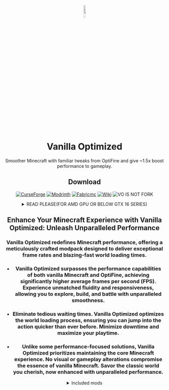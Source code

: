 <div align="center">

<img src="https://i.imgur.com/XNrsIvn.png" alt="VO logo" width="10%" height="10%">

# Vanilla Optimized


Smoother Minecraft with familiar tweaks from OptiFine and give ~1.5x boost performance to gameplay.

## Download

[![CurseForge][img-cf]][url-cf]
[![Modrinth][img-modrinth]][url-modrinth]
[![Fabricmc][img-fabricmc]][url-fabricmc]
[![Wiki][img-wiki]][url-wiki]
![VO IS NOT FORK](https://cdn.modrinth.com/data/cached_images/14631710e57429580de05d16475220fdbe0e6933.png)

<details>
<summary>READ PLEASE(FOR AMD GPU OR BELOW GTX 16 SERIES)</summary>

### - This modpack uses the _**nvidium**_ mod and uses an unusual technology (mesh shaders). If you have a graphics card from AMD or below GTX 16 series, please remove or disable the mod from the modpack. But according to the mod developer: "No, the mod is not functional on non-Nvidia systems, but the Nvidium will automatically disable itself. Your gameplay will not be affected."

</details>

## Enhance Your Minecraft Experience with Vanilla Optimized: Unleash Unparalleled Performance

### Vanilla Optimized redefines Minecraft performance, offering a meticulously crafted modpack designed to deliver exceptional frame rates and blazing-fast world loading times.
- ### Vanilla Optimized surpasses the performance capabilities of both vanilla Minecraft and OptiFine, achieving significantly higher average frames per second (FPS). Experience unmatched fluidity and responsiveness, allowing you to explore, build, and battle with unparalleled smoothness.
  
- ### Eliminate tedious waiting times. Vanilla Optimized optimizes the world loading process, ensuring you can jump into the action quicker than ever before. Minimize downtime and maximize your playtime.
  
- ### Unlike some performance-focused solutions, Vanilla Optimized prioritizes maintaining the core Minecraft experience. No visual or gameplay alterations compromise the essence of vanilla Minecraft. Savor the classic world you cherish, now enhanced with unparalleled performance.

<details>
<summary>Included mods</summary>

- [BadOptimizations](https://modrinth.com/mod/g96Z4WVZ) by Thosea
- [OptiGUI](https://opekope2.github.io/OptiGUI) by opekope2
- [No Chat Reports](https://www.curseforge.com/minecraft/mc-mods/no-chat-reports) by Aizistral
- [Mod Menu](https://modrinth.com/mod/modmenu) by Prospector, haykam821, TerraformersMC
- [Fabric Language Kotlin](https://modrinth.com/mod/Ha28R6CL) by FabricMC
- [EntityCulling](https://modrinth.com/mod/NNAgCjsB) by tr7zw
- [Capes](https://modrinth.com/mod/89Wsn8GD) by Cael
- [FabricSkyBoxes](https://modrinth.com/mod/YBz7DOs8) by AMereBagatelle
- [Lithium](https://modrinth.com/mod/gvQqBUqZ) by JellySquid, 2No2Name
- [Entity Model Features](https://modrinth.com/mod/4I1XuqiY) by Traben
- [Sodium Extra](https://modrinth.com/mod/PtjYWJkn) by FlashyReese
- [Cloth Config v13](https://modrinth.com/mod/9s6osm5g) by shedaniel
- [Iris](https://modrinth.com/mod/YL57xq9U) by coderbot, IMS212, Justsnoopy30, FoundationGames
- [YOSBR](https://modrinth.com/mod/WwbubTsV) by shedaniel
- [CIT Resewn](https://modrinth.com/mod/otVJckYQ) by SHsuperCM
- [Cubes Without Borders](https://modrinth.com/mod/ETlrkaYF) by Kir_Antipov
- [Main Menu Credits](https://isxander.dev) by isXander
- [Puzzle](https://modrinth.com/mod/3IuO68q1) by PuzzleMC, Motschen
- [Noisium](https://modrinth.com/mod/noisium) by Steveplays28
- [Enhanced Block Entities](https://github.com/FoundationGames/EnhancedBlockEntities) by FoundationGames
- [Language Reload](https://modrinth.com/mod/uLbm7CG6) by Jerozgen
- [Reese's Sodium Options](https://modrinth.com/mod/Bh37bMuy) by FlashyReese
- [Model Gap Fix](https://modrinth.com/mod/QdG47OkI) by Mehvahdjukaar
- [FastQuit](https://modrinth.com/mod/x1hIzbuY) by KingContaria
- [More Culling](https://modrinth.com/mod/51shyZVL) by FX - PR0CESS
- [Entity Texture Features](https://modrinth.com/mod/BVzZfTc1) by Traben
- [Nvidium](https://modrinth.com/mod/SfMw2IZN) by Cortex
- [FerriteCore](https://modrinth.com/mod/uXXizFIs) by malte0811
- [Indium](https://modrinth.com/mod/Orvt0mRa) by comp500
- [Polytone](https://www.curseforge.com/minecraft/mc-mods/polytone) by MehVahdJukaar
- [Krypton](https://modrinth.com/mod/fQEb0iXm) by tuxed
- [MixinTrace](https://modrinth.com/mod/sGmHWmeL) by comp500
- [FabricSkyBoxes Interop](https://modrinth.com/mod/HpdHOPOp) by FlashyReese
- [ModDetectionPreventer](https://modrinth.com/mod/lnxQbnYZ) by JustAlittleWolf
- [Zoomify](https://modrinth.com/mod/w7ThoJFB) by isXander
- [Fabric API](https://modrinth.com/mod/P7dR8mSH) by FabricMC
- [Fabrishot](https://modrinth.com/mod/3qsfQtE9) by ramidzkh
- [Better Mount HUD](https://modrinth.com/mod/kqJFAPU9) by Lortseam
- [Dynamic FPS](https://modrinth.com/mod/LQ3K71Q1) by juliand665, LostLuma
- [LambDynamicLights](https://modrinth.com/mod/yBW8D80W) by LambdAurora
- [Continuity](https://modrinth.com/mod/1IjD5062) by PepperCode1
- [Remove Reloading Screen](https://modrinth.com/mod/ZP7xHXtw) by dima_dencep
- [Debugify](https://modrinth.com/mod/QwxR6Gcd) by isXander
- [Very Many Players](https://modrinth.com/mod/wnEe9KBa) by ishland
- [ModernFix](https://modrinth.com/mod/nmDcB62a) by embeddedt
- [ThreadTweak](https://modrinth.com/mod/vSEH1ERy) by getchoo, UltimateBoomer, fantahund
- [ImmediatelyFast](https://modrinth.com/mod/5ZwdcRci) by RK_01
- [Sodium](https://modrinth.com/mod/AANobbMI) by @jellysquid3
- [Sodium Shadowy Path Blocks](https://modrinth.com/mod/EIa1eiMm) by Rynnavinx
- [Animatica](https://github.com/FoundationGames/Animatica) by FoundationGames
- [${name}](https://modrinth.com/mod/1eAoo2KR) by isXander
- [Chat Patches](https://modrinth.com/mod/MOqt4Z5n) by OBro1961

</details>

<!-- Images -->
[img-cf]: <https://i.imgur.com/wjkE5OX.png>
[img-discord]: <https://img.shields.io/badge/dynamic/json?url=https%3A%2F%2Fdiscordapp.com%2Fapi%2Finvites%2Ffabulously-optimized-859124104644788234%3Fwith_counts%3Dtrue&query=approximate_member_count&style=for-the-badge&label=Discord&color=5865F2&logoColor=white&labelColor=black&logo=discord>
[img-github]: <https://img.shields.io/github/stars/Fabulously-Optimized/fabulously-optimized?style=for-the-badge&label=Stars&color=white&logoColor=white&labelColor=black&logo=github>
[img-modrinth]: <https://i.imgur.com/1BSfiI8.png>
[img-wiki]: <https://i.imgur.com/Uuyg5Jy.png>
[img-fabricmc]: <https://i.imgur.com/ZJzXcw4.png>

<!-- URLs -->
[url-cf]: <https://i.imgur.com/q7fhKS5.png>
[url-modrinth]: <https://modrinth.com/modpack/vanillaoptimized>
[url-fabricmc]: <https://fabricmc.net/>
[url-wiki]: <https://vanilla-optimized.gitbook.io/vanilla-optimized>
